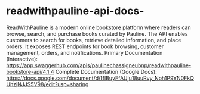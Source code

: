 # readwithpauline-api-docs-
ReadWithPauline is a modern online bookstore platform where readers can browse, search, and purchase books curated by Pauline. The API enables customers to search for books, retrieve detailed information, and place orders. It exposes REST endpoints for book browsing, customer management, orders, and notifications.
Primary Documentation (Interactive):
https://app.swaggerhub.com/apis/paulinechassigneubnp/readwithpauline-bookstore-api/4.1.4
Complete Documentation (Google Docs):
https://docs.google.com/document/d/1flBuyFfAUju18uuRvy_Noh1P9YN0FkQUhzjNJJS5V98/edit?usp=sharing
